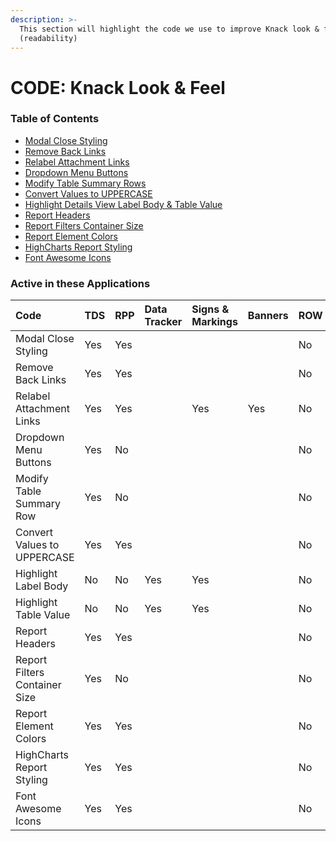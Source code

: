 ```yaml
---
description: >-
  This section will highlight the code we use to improve Knack look & feel
  (readability)
---
```


# CODE: Knack Look & Feel

### Table of Contents

* [Modal Close Styling](https://atd-dts.gitbook.io/atd-knack-operations/knack-code/looks/modal-close-styling)
* [Remove Back Links](https://atd-dts.gitbook.io/atd-knack-operations/knack-code/looks/remove-back-link)
* [Relabel Attachment Links](https://atd-dts.gitbook.io/atd-knack-operations/knack-code/looks/relabel-attachment-links)
* [Dropdown Menu Buttons](https://atd-dts.gitbook.io/atd-knack-operations/knack-code/looks/dropdown-menu-buttons)
* [Modify Table Summary Rows](https://atd-dts.gitbook.io/atd-knack-operations/knack-code/looks/modify-table-summary-row)
* [Convert Values to UPPERCASE](https://atd-dts.gitbook.io/atd-knack-operations/knack-code/looks/convert-values-to-uppercase)
* [Highlight Details View Label Body & Table Value](https://atd-dts.gitbook.io/atd-knack-operations/knack-code/looks/highlight-label-body)
* [Report Headers](https://atd-dts.gitbook.io/atd-knack-operations/knack-code/looks/report-headers)
* [Report Filters Container Size](https://atd-dts.gitbook.io/atd-knack-operations/knack-code/looks/report-filter-container)
* [Report Element Colors](https://atd-dts.gitbook.io/atd-knack-operations/knack-code/looks/report-element-colors)
* [HighCharts Report Styling](https://atd-dts.gitbook.io/atd-knack-operations/knack-code/looks/global-report-styling)
* [Font Awesome Icons](https://atd-dts.gitbook.io/atd-knack-operations/knack-code/looks/fa-icons)



### Active in these Applications

| Code | TDS | RPP | Data Tracker | Signs & Markings | Banners | ROW | DTS | HR | Finance | Parking Enterprise | VZA | SMO |
| :--- | :--- | :--- | :--- | :--- | :--- | :--- | :--- | :--- | :--- | :--- | :--- | :--- |
| Modal Close Styling | Yes | Yes |  |  |  | No |  |  |  |  |  |  |
| Remove Back Links | Yes | Yes |  |  |  | No |  |  |  |  |  |  |
| Relabel Attachment Links | Yes | Yes |  | Yes | Yes | No |  |  |  |  |  |  |
| Dropdown Menu Buttons | Yes | No |  |  |  | No |  |  |  |  |  |  |
| Modify Table Summary Row | Yes | No |  |  |  | No |  |  |  |  |  |  |
| Convert Values to UPPERCASE | Yes | Yes |  |  |  | No |  |  |  |  |  |  |
| Highlight Label Body | No | No | Yes | Yes |  | No |  |  | Yes | Yes |  |  |
| Highlight Table Value | No | No | Yes | Yes |  | No |  |  | Yes | Yes |  |  |
| Report Headers | Yes | Yes |  |  |  | No |  |  |  |  |  |  |
| Report Filters Container Size | Yes | No |  |  |  | No |  |  |  |  |  |  |
| Report Element Colors | Yes | Yes |  |  |  | No |  |  |  |  |  |  |
| HighCharts Report Styling | Yes | Yes |  |  |  | No |  |  |  |  |  |  |
| Font Awesome Icons | Yes | Yes |  |  |  | No |  |  |  |  |  |  |





